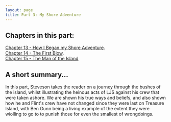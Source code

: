 ```yaml
---
layout: page
title: Part 3: My Shore Adventure
---
```

## Chapters in this part:
[Chapter 13 - How I Began my Shore Adventure](/chapters/how-i-began-my-shore-adventure.html).  
[Chapter 14 - The First Blow](/chapters/the-first-blow.html).  
[Chapter 15 - The Man of the Island](/chapters/the-man-of-the-island.html)  
## A short summary...
In this part, Steveson takes the reader on a journey through the bushes of the island, whilst illustrating the heinous acts of LJS against his crew that were taken ashore. We are shown his true ways and beliefs, and also shown how he and Flint's crew have not changed since they were last on Treasure Island, with Ben Gunn being a living example of the extent they were wiolling to go to to punish those for even the smallest of wrongdoings.
